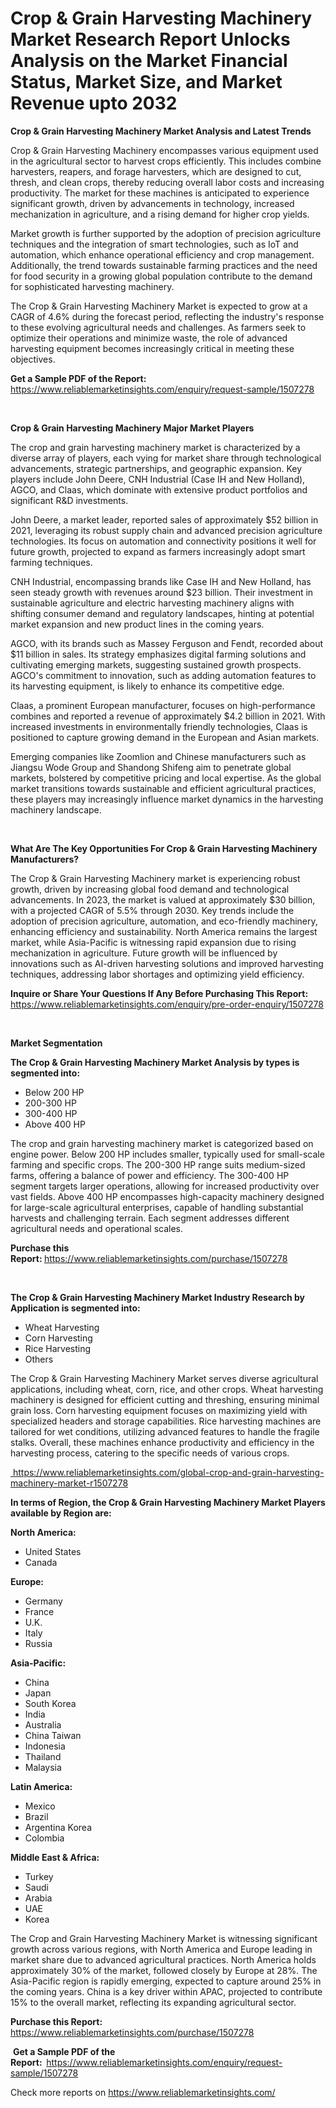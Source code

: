 <p><h1>Crop & Grain Harvesting Machinery Market Research Report Unlocks Analysis on the Market Financial Status, Market Size, and Market Revenue upto 2032</h1></p><p><strong>Crop & Grain Harvesting Machinery Market Analysis and Latest Trends</strong></p>
<p><p>Crop & Grain Harvesting Machinery encompasses various equipment used in the agricultural sector to harvest crops efficiently. This includes combine harvesters, reapers, and forage harvesters, which are designed to cut, thresh, and clean crops, thereby reducing overall labor costs and increasing productivity. The market for these machines is anticipated to experience significant growth, driven by advancements in technology, increased mechanization in agriculture, and a rising demand for higher crop yields.</p><p>Market growth is further supported by the adoption of precision agriculture techniques and the integration of smart technologies, such as IoT and automation, which enhance operational efficiency and crop management. Additionally, the trend towards sustainable farming practices and the need for food security in a growing global population contribute to the demand for sophisticated harvesting machinery.</p><p>The Crop & Grain Harvesting Machinery Market is expected to grow at a CAGR of 4.6% during the forecast period, reflecting the industry's response to these evolving agricultural needs and challenges. As farmers seek to optimize their operations and minimize waste, the role of advanced harvesting equipment becomes increasingly critical in meeting these objectives.</p></p>
<p><strong>Get a Sample PDF of the Report:&nbsp;</strong> <a href="https://www.reliablemarketinsights.com/enquiry/request-sample/1507278?utm_campaign=1937&utm_medium=2&utm_source=Github&utm_content=ia&utm_term=23032025&utm_id=crop-grain-harvesting-machinery">https://www.reliablemarketinsights.com/enquiry/request-sample/1507278</a></p>
<p>&nbsp;</p>
<p><strong>Crop & Grain Harvesting Machinery Major Market Players</strong></p>
<p><p>The crop and grain harvesting machinery market is characterized by a diverse array of players, each vying for market share through technological advancements, strategic partnerships, and geographic expansion. Key players include John Deere, CNH Industrial (Case IH and New Holland), AGCO, and Claas, which dominate with extensive product portfolios and significant R&D investments.</p><p>John Deere, a market leader, reported sales of approximately $52 billion in 2021, leveraging its robust supply chain and advanced precision agriculture technologies. Its focus on automation and connectivity positions it well for future growth, projected to expand as farmers increasingly adopt smart farming techniques.</p><p>CNH Industrial, encompassing brands like Case IH and New Holland, has seen steady growth with revenues around $23 billion. Their investment in sustainable agriculture and electric harvesting machinery aligns with shifting consumer demand and regulatory landscapes, hinting at potential market expansion and new product lines in the coming years.</p><p>AGCO, with its brands such as Massey Ferguson and Fendt, recorded about $11 billion in sales. Its strategy emphasizes digital farming solutions and cultivating emerging markets, suggesting sustained growth prospects. AGCO's commitment to innovation, such as adding automation features to its harvesting equipment, is likely to enhance its competitive edge.</p><p>Claas, a prominent European manufacturer, focuses on high-performance combines and reported a revenue of approximately $4.2 billion in 2021. With increased investments in environmentally friendly technologies, Claas is positioned to capture growing demand in the European and Asian markets.</p><p>Emerging companies like Zoomlion and Chinese manufacturers such as Jiangsu Wode Group and Shandong Shifeng aim to penetrate global markets, bolstered by competitive pricing and local expertise. As the global market transitions towards sustainable and efficient agricultural practices, these players may increasingly influence market dynamics in the harvesting machinery landscape.</p></p>
<p>&nbsp;</p>
<p><strong>What Are The Key Opportunities For Crop & Grain Harvesting Machinery Manufacturers?</strong></p>
<p><p>The Crop & Grain Harvesting Machinery market is experiencing robust growth, driven by increasing global food demand and technological advancements. In 2023, the market is valued at approximately $30 billion, with a projected CAGR of 5.5% through 2030. Key trends include the adoption of precision agriculture, automation, and eco-friendly machinery, enhancing efficiency and sustainability. North America remains the largest market, while Asia-Pacific is witnessing rapid expansion due to rising mechanization in agriculture. Future growth will be influenced by innovations such as AI-driven harvesting solutions and improved harvesting techniques, addressing labor shortages and optimizing yield efficiency.</p></p>
<p><strong>Inquire or Share Your Questions If Any Before Purchasing This Report:</strong> <a href="https://www.reliablemarketinsights.com/enquiry/pre-order-enquiry/1507278?utm_campaign=1937&utm_medium=2&utm_source=Github&utm_content=ia&utm_term=23032025&utm_id=crop-grain-harvesting-machinery">https://www.reliablemarketinsights.com/enquiry/pre-order-enquiry/1507278</a></p>
<p>&nbsp;</p>
<p><strong>Market Segmentation</strong></p>
<p><strong>The Crop & Grain Harvesting Machinery Market Analysis by types is segmented into:</strong></p>
<p><ul><li>Below 200 HP</li><li>200-300 HP</li><li>300-400 HP</li><li>Above 400 HP</li></ul></p>
<p><p>The crop and grain harvesting machinery market is categorized based on engine power. Below 200 HP includes smaller, typically used for small-scale farming and specific crops. The 200-300 HP range suits medium-sized farms, offering a balance of power and efficiency. The 300-400 HP segment targets larger operations, allowing for increased productivity over vast fields. Above 400 HP encompasses high-capacity machinery designed for large-scale agricultural enterprises, capable of handling substantial harvests and challenging terrain. Each segment addresses different agricultural needs and operational scales.</p></p>
<p><strong>Purchase this Report:&nbsp;</strong><a href="https://www.reliablemarketinsights.com/purchase/1507278?utm_campaign=1937&utm_medium=2&utm_source=Github&utm_content=ia&utm_term=23032025&utm_id=crop-grain-harvesting-machinery">https://www.reliablemarketinsights.com/purchase/1507278</a></p>
<p>&nbsp;</p>
<p><strong>The Crop & Grain Harvesting Machinery Market Industry Research by Application is segmented into:</strong></p>
<p><ul><li>Wheat Harvesting</li><li>Corn Harvesting</li><li>Rice Harvesting</li><li>Others</li></ul></p>
<p><p>The Crop & Grain Harvesting Machinery Market serves diverse agricultural applications, including wheat, corn, rice, and other crops. Wheat harvesting machinery is designed for efficient cutting and threshing, ensuring minimal grain loss. Corn harvesting equipment focuses on maximizing yield with specialized headers and storage capabilities. Rice harvesting machines are tailored for wet conditions, utilizing advanced features to handle the fragile stalks. Overall, these machines enhance productivity and efficiency in the harvesting process, catering to the specific needs of various crops.</p></p>
<p><a href="https://www.reliablemarketinsights.com/global-crop-and-grain-harvesting-machinery-market-r1507278?utm_campaign=1937&utm_medium=2&utm_source=Github&utm_content=ia&utm_term=23032025&utm_id=crop-grain-harvesting-machinery">&nbsp;https://www.reliablemarketinsights.com/global-crop-and-grain-harvesting-machinery-market-r1507278</a></p>
<p><strong>In terms of Region, the Crop & Grain Harvesting Machinery Market Players available by Region are:</strong></p>
<p>
    <p> <strong> North America: </strong>
        <ul>
            <li>United States</li>
            <li>Canada</li>
        </ul>
        </p> 
    <p> <strong> Europe: </strong>
        <ul>
            <li>Germany</li>
            <li>France</li>
            <li>U.K.</li>
            <li>Italy</li>
            <li>Russia</li>
        </ul>
        </p> 
    <p> <strong> Asia-Pacific: </strong>
        <ul>
            <li>China</li>
            <li>Japan</li>
            <li>South Korea</li>
            <li>India</li>
            <li>Australia</li>
            <li>China Taiwan</li>
            <li>Indonesia</li>
            <li>Thailand</li>
            <li>Malaysia</li>
        </ul>
        </p> 
    <p> <strong> Latin America: </strong>
        <ul>
            <li>Mexico</li>
            <li>Brazil</li>
            <li>Argentina Korea</li>
            <li>Colombia</li>
        </ul>
        </p> 
    <p> <strong> Middle East & Africa: </strong>
        <ul>
            <li>Turkey</li>
            <li>Saudi</li>
            <li>Arabia</li>
            <li>UAE</li>
            <li>Korea</li>
        </ul>
    </p>
    </p>
<p><p>The Crop and Grain Harvesting Machinery Market is witnessing significant growth across various regions, with North America and Europe leading in market share due to advanced agricultural practices. North America holds approximately 30% of the market, followed closely by Europe at 28%. The Asia-Pacific region is rapidly emerging, expected to capture around 25% in the coming years. China is a key driver within APAC, projected to contribute 15% to the overall market, reflecting its expanding agricultural sector.</p></p>
<p><strong>Purchase this Report: </strong><a href="https://www.reliablemarketinsights.com/purchase/1507278?utm_campaign=1937&utm_medium=2&utm_source=Github&utm_content=ia&utm_term=23032025&utm_id=crop-grain-harvesting-machinery">https://www.reliablemarketinsights.com/purchase/1507278</a></p>
<p>&nbsp;<strong>Get a Sample PDF of the Report:&nbsp;&nbsp;</strong><a href="https://www.reliablemarketinsights.com/enquiry/request-sample/1507278?utm_campaign=1937&utm_medium=2&utm_source=Github&utm_content=ia&utm_term=23032025&utm_id=crop-grain-harvesting-machinery">https://www.reliablemarketinsights.com/enquiry/request-sample/1507278</a></p>
<p><strong></strong></p>
<p>Check more reports on <a href="https://www.reliablemarketinsights.com/?utm_campaign=1937&utm_medium=2&utm_source=Github&utm_content=ia&utm_term=23032025&utm_id=crop-grain-harvesting-machinery">https://www.reliablemarketinsights.com/</a></p>
